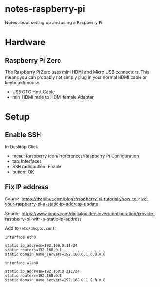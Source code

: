 # notes-raspberry-pi
Notes about setting up and using a Raspberry Pi

# Hardware

## Raspberry Pi Zero

The Raspberry Pi Zero uses mini HDMI and Micro USB connectors.
This means you can probably not simply plug in your normal HDMI cable or keyboard/mouse.

- USB OTG Host Cable
- mini HDMI male to HDMI female Adapter

# Setup

## Enable SSH

In Desktop Click
  - menu: Raspberry Icon/Preferences/Raspberry Pi Configuration
  - tab: Interfaces
  - SSH radiobutton: Enable
  - button: OK

## Fix IP address

Source: https://thepihut.com/blogs/raspberry-pi-tutorials/how-to-give-your-raspberry-pi-a-static-ip-address-update

Source: https://www.ionos.com/digitalguide/server/configuration/provide-raspberry-pi-with-a-static-ip-address

Add to `/etc/dhcpcd.conf`:
```
interface eth0

static ip_address=192.168.0.11/24
static routers=192.168.0.1
static domain_name_servers=192.168.0.1 8.8.8.8

interface wlan0

static ip_address=192.168.0.211/24
static routers=192.168.0.1
static domain_name_servers=192.168.0.1 8.8.8.8
```




